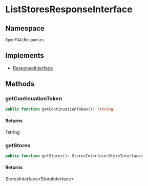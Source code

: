 # ListStoresResponseInterface


## Namespace
`OpenFGA\Responses`

## Implements
* [ResponseInterface](Responses/ResponseInterface.md)



## Methods
### getContinuationToken


```php
public function getContinuationToken(): ?string
```



#### Returns
?string

### getStores


```php
public function getStores(): StoresInterface<StoreInterface>
```



#### Returns
StoresInterface&lt;StoreInterface&gt;


